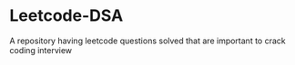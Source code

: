# Leetcode-DSA
A repository having leetcode questions solved that are important to crack coding interview
